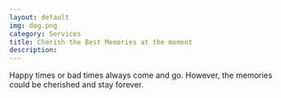 ```yaml
---
layout: default
img: dog.png
category: Services
title: Cherish the Best Memories at the moment
description:
---
```

Happy times or bad times always come and go. However, the memories could be cherished and stay forever.

